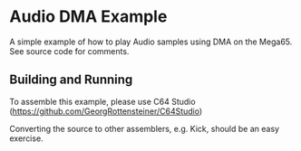 # Audio DMA Example

A simple example of how to play Audio samples using DMA on the Mega65. 
See source code for comments.

## Building and Running

To assemble this example, please use C64 Studio (https://github.com/GeorgRottensteiner/C64Studio)

Converting the source to other assemblers, e.g. Kick, should be an easy exercise.
